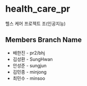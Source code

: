 # health_care_pr
헬스 케어 프로젝트 조(인공지능)


## Members Branch Name
* 배한진 - pr2/bhj
* 김성환 - SungHwan
* 안성준 - sungjun
* 김민종 - minjong  
* 최민수 - minsoo
